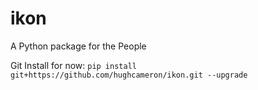 # ikon
A Python package for the People

Git Install for now:
`pip install git+https://github.com/hughcameron/ikon.git --upgrade`
